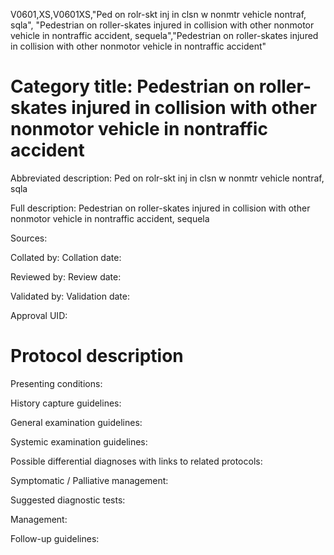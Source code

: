 V0601,XS,V0601XS,"Ped on rolr-skt inj in clsn w nonmtr vehicle nontraf, sqla", "Pedestrian on roller-skates injured in collision with other nonmotor vehicle in nontraffic accident, sequela","Pedestrian on roller-skates injured in collision with other nonmotor vehicle in nontraffic accident"
# Category title: Pedestrian on roller-skates injured in collision with other nonmotor vehicle in nontraffic accident

Abbreviated description: Ped on rolr-skt inj in clsn w nonmtr vehicle nontraf, sqla

Full description: Pedestrian on roller-skates injured in collision with other nonmotor vehicle in nontraffic accident, sequela

Sources:

Collated by:
Collation date:

Reviewed by:
Review date:

Validated by:
Validation date:

Approval UID:

# Protocol description

Presenting conditions:

History capture guidelines:

General examination guidelines:

Systemic examination guidelines:

Possible differential diagnoses with links to related protocols:

Symptomatic / Palliative management:

Suggested diagnostic tests:

Management:

Follow-up guidelines:
